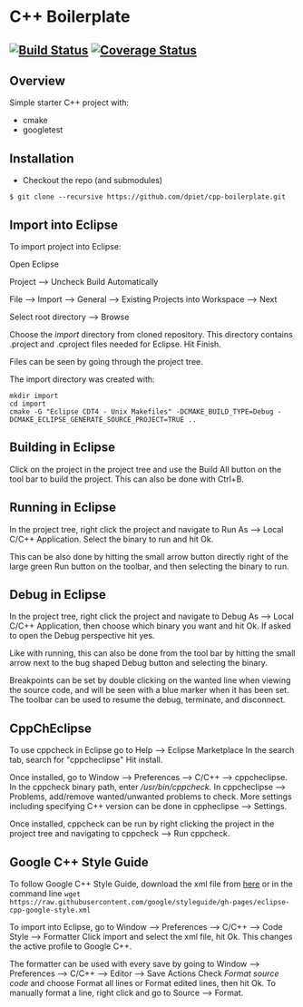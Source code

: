 # C++ Boilerplate
[![Build Status](https://travis-ci.org/dpiet/cpp-boilerplate.svg?branch=master)](https://travis-ci.org/dpiet/cpp-boilerplate)
[![Coverage Status](https://coveralls.io/repos/github/dpiet/cpp-boilerplate/badge.svg?branch=master)](https://coveralls.io/github/dpiet/cpp-boilerplate?branch=master)
---

## Overview

Simple starter C++ project with:

- cmake
- googletest

## Installation

- Checkout the repo (and submodules)
```
$ git clone --recursive https://github.com/dpiet/cpp-boilerplate.git
```

## Import into Eclipse
To import project into Eclipse:

Open Eclipse

Project --> Uncheck Build Automatically

File --> Import --> General --> Existing Projects into Workspace --> Next 

Select root directory --> Browse

Choose the *import* directory from cloned repository. This directory contains .project and .cproject files needed for Eclipse.  Hit Finish.

Files can be seen by going through the project tree.

The import directory was created with:
```
mkdir import
cd import
cmake -G "Eclipse CDT4 - Unix Makefiles" -DCMAKE_BUILD_TYPE=Debug -DCMAKE_ECLIPSE_GENERATE_SOURCE_PROJECT=TRUE ..
```



## Building in Eclipse

Click on the project in the project tree and use the Build All button on the tool bar to build the project. This can also be done with Ctrl+B.



## Running in Eclipse
In the project tree, right click the project and navigate to Run As --> Local C/C++ Application. Select the binary to run and hit Ok.

This can be also done by hitting the small arrow button directly right of the large green Run button on the toolbar, and then selecting the binary to run.



## Debug in Eclipse
In the project tree, right click the project and navigate to Debug As --> Local C/C++ Application, then choose which binary you want and hit Ok. If asked to open the Debug perspective hit yes. 

Like with running, this can also be done from the tool bar by hitting the small arrow next to the bug shaped Debug button and selecting the binary. 

Breakpoints can be set by double clicking on the wanted line when viewing the source code, and will be seen with a blue marker when it has been set. The toolbar can be used to resume the debug, terminate, and disconnect.



## CppChEclipse
To use cppcheck in Eclipse go to Help --> Eclipse Marketplace
In the search tab, search for "cppcheclipse"
Hit install.

Once installed, go to Window --> Preferences --> C/C++ --> cppcheclipse. In the cppcheck binary path, enter */usr/bin/cppcheck.* In cppcheclipse --> Problems, add/remove wanted/unwanted problems to check. More settings including specifying C++ version can be done in cppheclipse --> Settings.

Once installed, cppcheck can be run by right clicking the project in the project tree and navigating to cppcheck --> Run cppcheck.



## Google C++ Style Guide
To follow Google C++ Style Guide, download the xml file from [here](https://raw.githubusercontent.com/google/styleguide/gh-pages/eclipse-cpp-google-style.xml) or in the command line ```wget https://raw.githubusercontent.com/google/styleguide/gh-pages/eclipse-cpp-google-style.xml```

To import into Eclipse, go to Window --> Preferences --> C/C++ --> Code Style --> Formatter
Click import and select the xml file, hit Ok. This changes the active profile to Google C++.

The formatter can be used with every save by going to Window --> Preferences --> C/C++ --> Editor --> Save Actions
Check *Format source code* and choose Format all lines or Format edited lines, then hit Ok. To manually format a line, right click and go to Source --> Format.



